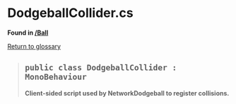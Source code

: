 # DodgeballCollider.cs
**Found in [/Ball](../BALLISTIC/Assets/Scripts/Ball/DodgeballCollider.cs)**

[Return to glossary](glossary.md)

> ## `public class DodgeballCollider : MonoBehaviour`
> **Client-sided script used by NetworkDodgeball to register collisions.**
> 

